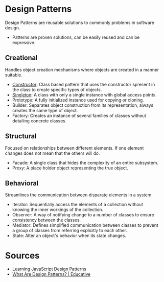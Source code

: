 # Design Patterns

Design Patterns are reusable solutions to commonly problems in software design.

- Patterns are proven solutions, can be easily reused and can be expressive.

## Creational

Handles object creation mechanisms where objects are created in a manner suitable.

- [Constructor](constructor/main.js): Class based pattern that uses the constructor spresent in the class to create specific types of objects.
- [Singleton](singleton/main.js): A class with only a single instance with global access points.
- Prototype: A fully initialized instance used for copying or cloning.
- Builder: Separates object construction from its representation, always creates the same type of object.
- Factory: Creates an instance of several families of classes without detailing concrete classes.

## Structural

Focused on relationships between different elements. If one element changes does not mean that the others will do.

- Facade: A single class that hides the complexity of an entire subsystem.
- Proxy: A place holder object representing the true object.

## Behavioral

Streamlines the communication between disparate elements in a system.

- Iterator: Sequentially access the elements of a collection without knowing the inner workings of the collection.
- Observer: A way of notifying change to a number of classes to ensure consistency between the classes.
- Mediator: Defines simplified communication between classes to prevent a group of classes from referring explicitly to each other.
- State: Alter an object's behavior when its state changes.

# Sources

- [Learning JavaScript Design Patterns](https://www.patterns.dev/posts/classic-design-patterns/)
- [What Are Design Patterns? | Educative](https://www.educative.io/collection/page/5429798910296064/5725579815944192/5546411429986304)
